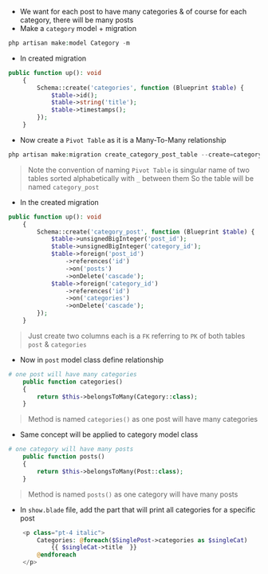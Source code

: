 - We want for each post to have many categories & of course for each category, there will be many posts
- Make a `category` model + migration
````php
php artisan make:model Category -m
````

- In created migration
````php
public function up(): void
    {
        Schema::create('categories', function (Blueprint $table) {
            $table->id();
            $table->string('title');
            $table->timestamps();
        });
    }
````

- Now create a `Pivot Table` as it is a Many-To-Many relationship
````php
php artisan make:migration create_category_post_table --create=category_post
````
> Note the convention of naming `Pivot Table` is singular name of two tables sorted alphabetically with `_` between them
> So the table will be named `category_post`

- In the created migration
````php
public function up(): void
    {
        Schema::create('category_post', function (Blueprint $table) {
            $table->unsignedBigInteger('post_id');
            $table->unsignedBigInteger('category_id');
            $table->foreign('post_id')
                ->references('id')
                ->on('posts')
                ->onDelete('cascade');
            $table->foreign('category_id')
                ->references('id')
                ->on('categories')
                ->onDelete('cascade');
        });
    }
````
> Just create two columns each is a `FK` referring to `PK` of both tables `post` & `categories`


- Now in `post` model class define relationship
````php
# one post will have many categories
    public function categories()
    {
        return $this->belongsToMany(Category::class);
    }
````
> Method is named `categories()` as one post will have many categories


- Same concept will be applied to category model class
````php
# one category will have many posts
    public function posts()
    {
        return $this->belongsToMany(Post::class);
    }
````
> Method is named `posts()` as one category will have many posts

- In `show.blade` file, add the part that will print all categories for a specific post
````php
    <p class="pt-4 italic">
        Categories: @foreach($SinglePost->categories as $singleCat)
            {{ $singleCat->title  }}
        @endforeach
    </p>
````